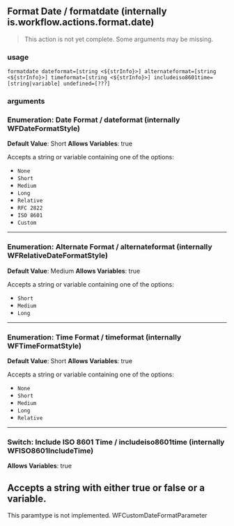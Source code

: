 
## Format Date / formatdate (internally is.workflow.actions.format.date)

> This action is not yet complete. Some arguments may be missing.


### usage
`formatdate dateformat=[string <${strInfo}>] alternateformat=[string <${strInfo}>] timeformat=[string <${strInfo}>] includeiso8601time=[string|variable] undefined=[???]`

### arguments
### Enumeration: Date Format / dateformat (internally WFDateFormatStyle)
**Default Value**: Short
**Allows Variables**: true


Accepts a string 
or variable
containing one of the options:

- `None`
- `Short`
- `Medium`
- `Long`
- `Relative`
- `RFC 2822`
- `ISO 8601`
- `Custom`
---
### Enumeration: Alternate Format / alternateformat (internally WFRelativeDateFormatStyle)
**Default Value**: Medium
**Allows Variables**: true


Accepts a string 
or variable
containing one of the options:

- `Short`
- `Medium`
- `Long`
---
### Enumeration: Time Format / timeformat (internally WFTimeFormatStyle)
**Default Value**: Short
**Allows Variables**: true


Accepts a string 
or variable
containing one of the options:

- `None`
- `Short`
- `Medium`
- `Long`
- `Relative`
---
### Switch: Include ISO 8601 Time / includeiso8601time (internally WFISO8601IncludeTime)
**Allows Variables**: true


Accepts a string with either true or false
or a variable.
---
This paramtype is not implemented. WFCustomDateFormatParameter
